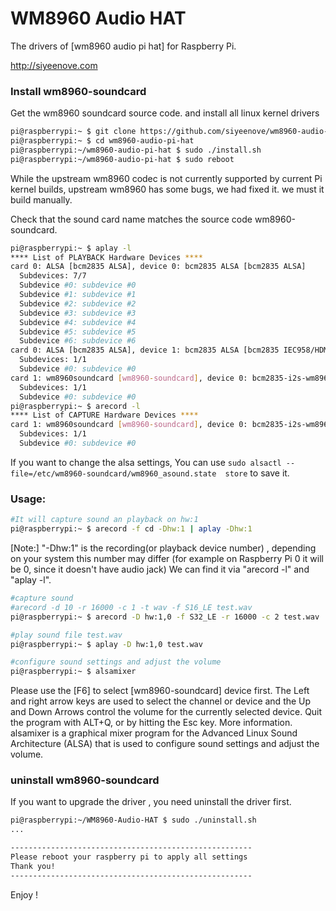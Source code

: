 # WM8960 Audio HAT

The drivers of [wm8960 audio pi hat] for Raspberry Pi.

http://siyeenove.com

### Install wm8960-soundcard
Get the wm8960 soundcard source code. and install all linux kernel drivers

```bash
pi@raspberrypi:~ $ git clone https://github.com/siyeenove/wm8960-audio-pi-hat
pi@raspberrypi:~ $ cd wm8960-audio-pi-hat
pi@raspberrypi:~/wm8960-audio-pi-hat $ sudo ./install.sh 
pi@raspberrypi:~/wm8960-audio-pi-hat $ sudo reboot
```

While the upstream wm8960 codec is not currently supported by current Pi kernel builds, upstream wm8960 has some bugs, we had fixed it. we must it build manually.

Check that the sound card name matches the source code wm8960-soundcard.

```bash
pi@raspberrypi:~ $ aplay -l
**** List of PLAYBACK Hardware Devices ****
card 0: ALSA [bcm2835 ALSA], device 0: bcm2835 ALSA [bcm2835 ALSA]
  Subdevices: 7/7
  Subdevice #0: subdevice #0
  Subdevice #1: subdevice #1
  Subdevice #2: subdevice #2
  Subdevice #3: subdevice #3
  Subdevice #4: subdevice #4
  Subdevice #5: subdevice #5
  Subdevice #6: subdevice #6
card 0: ALSA [bcm2835 ALSA], device 1: bcm2835 ALSA [bcm2835 IEC958/HDMI]
  Subdevices: 1/1
  Subdevice #0: subdevice #0
card 1: wm8960soundcard [wm8960-soundcard], device 0: bcm2835-i2s-wm8960-hifi wm8960-hifi-0 []
  Subdevices: 1/1
  Subdevice #0: subdevice #0
pi@raspberrypi:~ $ arecord -l
**** List of CAPTURE Hardware Devices ****
card 1: wm8960soundcard [wm8960-soundcard], device 0: bcm2835-i2s-wm8960-hifi wm8960-hifi-0 []
  Subdevices: 1/1
  Subdevice #0: subdevice #0

```
If you want to change the alsa settings, You can use `sudo alsactl --file=/etc/wm8960-soundcard/wm8960_asound.state  store` to save it.


### Usage:
```bash
#It will capture sound an playback on hw:1
pi@raspberrypi:~ $ arecord -f cd -Dhw:1 | aplay -Dhw:1
```
[Note:] "-Dhw:1" is the recording(or playback device number) , depending on your system this number may differ (for example on Raspberry Pi 0 it will be 0, since it doesn't have audio jack) We can find it via "arecord -l" and "aplay -l".


```bash
#capture sound 
#arecord -d 10 -r 16000 -c 1 -t wav -f S16_LE test.wav
pi@raspberrypi:~ $ arecord -D hw:1,0 -f S32_LE -r 16000 -c 2 test.wav
```

```bash
#play sound file test.wav
pi@raspberrypi:~ $ aplay -D hw:1,0 test.wav
```

```bash
#configure sound settings and adjust the volume
pi@raspberrypi:~ $ alsamixer
```
Please use the [F6] to select [wm8960-soundcard] device first. 
The Left and right arrow keys are used to select the channel or device and the Up and Down Arrows control the volume for the currently selected device. Quit the program with ALT+Q, or by hitting the Esc key. More information.  
alsamixer is a graphical mixer program for the Advanced Linux Sound Architecture (ALSA) that is used to configure sound settings and adjust the volume.   


### uninstall wm8960-soundcard
If you want to upgrade the driver , you need uninstall the driver first.

```bash
pi@raspberrypi:~/WM8960-Audio-HAT $ sudo ./uninstall.sh 
...

------------------------------------------------------
Please reboot your raspberry pi to apply all settings
Thank you!
------------------------------------------------------
```

Enjoy !
